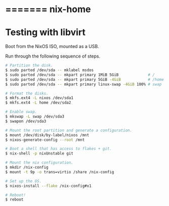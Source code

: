 =======
nix-home
========

# Testing with libvirt

Boot from the NixOS ISO, mounted as a USB.

Run through the following sequence of steps.

```bash
# Partition the disk.
$ sudo parted /dev/sda -- mklabel msdos
$ sudo parted /dev/sda -- mkpart primary 1MiB 5GiB             # /
$ sudo parted /dev/sda -- mkpart primary 5GiB -4GiB            # /home
$ sudo parted /dev/sda -- mkpart primary linux-swap -4GiB 100% # swap

# Format the disks.
$ mkfs.ext4 -L nixos /dev/sda1
$ mkfs.ext4 -L home /dev/sda2

# Enable swap.
$ mkswap -L swap /dev/sda3
$ swapon /dev/sda3

# Mount the root partition and generate a configuration.
$ mount /dev/disk/by-label/nixos /mnt
$ nixos-generate-config --root /mnt

# Boot a shell that has access to flakes + git.
$ nix-shell -p nixUnstable git

# Mount the nix configuration.
$ mkdir /nix-config
$ mount -t 9p -o trans=virtio /share /nix-config

# Set up the OS.
$ nixos-install --flake /nix-config#x1

# Reboot!
$ reboot
```
